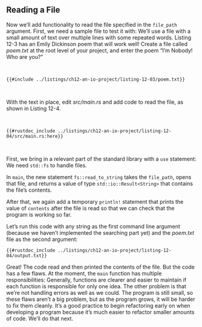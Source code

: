 ## Reading a File

Now we’ll add functionality to read the file specified in the `file_path`
argument. First, we need a sample file to test it with: We’ll use a file with a
small amount of text over multiple lines with some repeated words. Listing 12-3
has an Emily Dickinson poem that will work well! Create a file called
_poem.txt_ at the root level of your project, and enter the poem “I’m Nobody!
Who are you?”

<Listing number="12-3" file-name="poem.txt" caption="A poem by Emily Dickinson makes a good test case.">

```text
{{#include ../listings/ch12-an-io-project/listing-12-03/poem.txt}}
```

</Listing>

With the text in place, edit _src/main.rs_ and add code to read the file, as
shown in Listing 12-4.

<Listing number="12-4" file-name="src/main.rs" caption="Reading the contents of the file specified by the second argument">

```rust,should_panic,noplayground
{{#rustdoc_include ../listings/ch12-an-io-project/listing-12-04/src/main.rs:here}}
```

</Listing>

First, we bring in a relevant part of the standard library with a `use`
statement: We need `std::fs` to handle files.

In `main`, the new statement `fs::read_to_string` takes the `file_path`, opens
that file, and returns a value of type `std::io::Result<String>` that contains
the file’s contents.

After that, we again add a temporary `println!` statement that prints the value
of `contents` after the file is read so that we can check that the program is
working so far.

Let’s run this code with any string as the first command line argument (because
we haven’t implemented the searching part yet) and the _poem.txt_ file as the
second argument:

```console
{{#rustdoc_include ../listings/ch12-an-io-project/listing-12-04/output.txt}}
```

Great! The code read and then printed the contents of the file. But the code
has a few flaws. At the moment, the `main` function has multiple
responsibilities: Generally, functions are clearer and easier to maintain if
each function is responsible for only one idea. The other problem is that we’re
not handling errors as well as we could. The program is still small, so these
flaws aren’t a big problem, but as the program grows, it will be harder to fix
them cleanly. It’s a good practice to begin refactoring early on when
developing a program because it’s much easier to refactor smaller amounts of
code. We’ll do that next.
